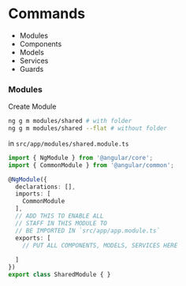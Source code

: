 # Commands
* Modules
* Components
* Models
* Services
* Guards

### Modules
Create Module
```sh
ng g m modules/shared # with folder
ng g m modules/shared --flat # without folder
```
in `src/app/modules/shared.module.ts`
```ts
import { NgModule } from '@angular/core';
import { CommonModule } from '@angular/common';

@NgModule({
  declarations: [],
  imports: [
    CommonModule
  ],
  // ADD THIS TO ENABLE ALL
  // STAFF IN THIS MODULE TO
  // BE IMPORTED IN `src/app/app.module.ts`
  exports: [
    // PUT ALL COMPONENTS, MODELS, SERVICES HERE
  
  ]
})
export class SharedModule { }
```
